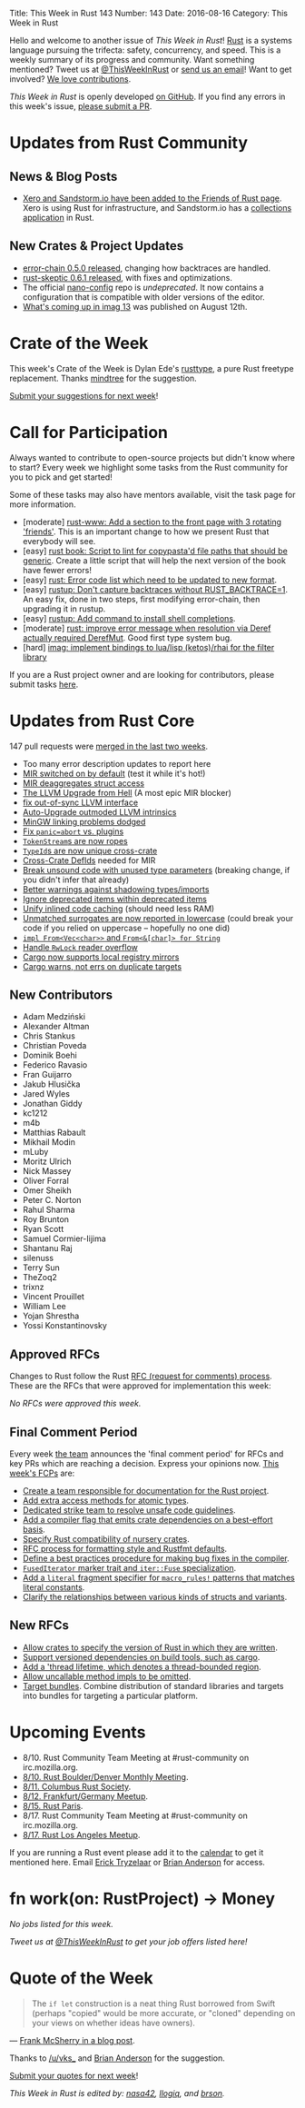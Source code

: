 Title: This Week in Rust 143
Number: 143
Date: 2016-08-16
Category: This Week in Rust

Hello and welcome to another issue of *This Week in Rust*!
[Rust](http://rust-lang.org) is a systems language pursuing the trifecta:
safety, concurrency, and speed. This is a weekly summary of its progress and
community. Want something mentioned? Tweet us at [@ThisWeekInRust](https://twitter.com/ThisWeekInRust) or [send us an
email](mailto:corey@octayn.net?subject=This%20Week%20in%20Rust%20Suggestion)!
Want to get involved? [We love
contributions](https://github.com/rust-lang/rust/blob/master/CONTRIBUTING.md).

*This Week in Rust* is openly developed [on GitHub](https://github.com/cmr/this-week-in-rust).
If you find any errors in this week's issue, [please submit a PR](https://github.com/cmr/this-week-in-rust/pulls).

# Updates from Rust Community

## News & Blog Posts

- [Xero and Sandstorm.io have been added to the Friends of Rust page](https://www.rust-lang.org/en-US/friends.html). Xero is using Rust for infrastructure, and Sandstorm.io has a [collections application](https://sandstorm.io/news/2016-08-09-collections-app) in Rust.

## New Crates & Project Updates

- [error-chain 0.5.0 released](https://users.rust-lang.org/t/announcing-error-chain-a-library-for-consistent-and-reliable-rust-error-handling/6133/21), changing how backtraces are handled.
- [rust-skeptic 0.6.1 released](https://users.rust-lang.org/t/rust-skeptic-test-your-rust-markdown-documentation-via-cargo/2163/4), with fixes and optimizations.
- The official [nano-config](https://github.com/rust-lang/nano-config) repo is _undeprecated_. It now contains a configuration that is compatible with older versions of the editor.
- [What's coming up in imag 13](http://beyermatthias.de/blog/2016/08/12/what-s-coming-up-in-imag-13/)
  was published on August 12th.

# Crate of the Week

This week's Crate of the Week is Dylan Ede's [rusttype](https://crates.io/crates/rusttype), a pure Rust freetype replacement. Thanks [mindtree](https://users.rust-lang.org/users/mindtree) for the suggestion.

[Submit your suggestions for next week][submit_crate]!

[submit_crate]: https://users.rust-lang.org/t/crate-of-the-week/2704

# Call for Participation

Always wanted to contribute to open-source projects but didn't know where to start?
Every week we highlight some tasks from the Rust community for you to pick and get started!

Some of these tasks may also have mentors available, visit the task page for more information.

* [moderate] [rust-www: Add a section to the front page with 3 rotating 'friends'](https://github.com/rust-lang/rust-www/issues/477).
  This is an important change to how we present Rust that everybody will see.
* [easy] [rust book: Script to lint for copypasta'd file paths that should be generic](https://github.com/rust-lang/book/issues/123). Create a little script that will help the next version of the book have fewer errors!
* [easy] [rust: Error code list which need to be updated to new format](https://github.com/rust-lang/rust/issues/35233).
* [easy] [rustup: Don't capture backtraces without RUST_BACKTRACE=1](https://github.com/rust-lang-nursery/rustup.rs/issues/591#issuecomment-236235677).
  An easy fix, done in two steps, first modifying error-chain, then upgrading it in rustup.
* [easy] [rustup: Add command to install shell
  completions](https://github.com/rust-lang-nursery/rustup.rs/issues/387#issuecomment-234675568).
* [moderate] [rust: improve error message when resolution via Deref
  actually required
  DerefMut](https://github.com/rust-lang/rust/issues/28419). Good
  first type system bug.
* [hard] [imag: implement bindings to lua/lisp (ketos)/rhai for the filter
  library](https://github.com/matthiasbeyer/imag/issues/245)

If you are a Rust project owner and are looking for contributors, please submit tasks [here][guidelines].

[guidelines]: https://users.rust-lang.org/t/twir-call-for-participation/4821

# Updates from Rust Core

147 pull requests were [merged in the last two weeks][merged].

[merged]: https://github.com/issues?q=is%3Apr+org%3Arust-lang+is%3Amerged+merged%3A2016-08-01..2016-08-08

* Too many error description updates to report here
* [MIR switched on by default](https://github.com/rust-lang/rust/pull/34096) (test it while it's hot!)
* [MIR deaggregates struct access](https://github.com/rust-lang/rust/pull/35168)
* [The LLVM Upgrade from Hell](https://github.com/rust-lang/rust/pull/34743) (A most epic MIR blocker)
* [fix out-of-sync LLVM interface](https://github.com/rust-lang/rust/pull/35174)
* [Auto-Upgrade outmoded LLVM intrinsics](https://github.com/rust-lang/rust/pull/35261)
* [MinGW linking problems dodged](https://github.com/rust-lang/rust/pull/34830)
* [Fix `panic=abort` vs. plugins](https://github.com/rust-lang/cargo/pull/2954)
* [`TokenStream`s are now ropes](https://github.com/rust-lang/rust/pull/35018)
* [`TypeId`s are now unique cross-crate](https://github.com/rust-lang/rust/pull/35267)
* [Cross-Crate DefIds](https://github.com/rust-lang/rust/pull/35197) needed for MIR
* [Break unsound code with unused type parameters](https://github.com/rust-lang/rust/pull/35143) (breaking change, if you didn't infer that already)
* [Better warnings against shadowing types/imports](https://github.com/rust-lang/rust/pull/35116)
* [Ignore deprecated items within deprecated items](https://github.com/rust-lang/rust/pull/35317)
* [Unify inlined code caching](https://github.com/rust-lang/rust/pull/35114) (should need less RAM)
* [Unmatched surrogates are now reported in lowercase](https://github.com/rust-lang/rust/pull/35084) (could break your code if you relied on uppercase – hopefully no one did)
* [`impl From<Vec<char>>` and `From<&[char]> for String`](https://github.com/rust-lang/rust/pull/35054)
* [Handle `RwLock` reader overflow](https://github.com/rust-lang/rust/pull/35378)
* [Cargo now supports local registry mirrors](https://github.com/rust-lang/cargo/pull/2857)
* [Cargo warns, not errs on duplicate targets](https://github.com/rust-lang/cargo/pull/2962)


## New Contributors

* Adam Medziński
* Alexander Altman
* Chris Stankus
* Christian Poveda
* Dominik Boehi
* Federico Ravasio
* Fran Guijarro
* Jakub Hlusička
* Jared Wyles
* Jonathan Giddy
* kc1212
* m4b
* Matthias Rabault
* Mikhail Modin
* mLuby
* Moritz Ulrich
* Nick Massey
* Oliver Forral
* Omer Sheikh
* Peter C. Norton
* Rahul Sharma
* Roy Brunton
* Ryan Scott
* Samuel Cormier-Iijima
* Shantanu Raj
* silenuss
* Terry Sun
* TheZoq2
* trixnz
* Vincent Prouillet
* William Lee
* Yojan Shrestha
* Yossi Konstantinovsky

## Approved RFCs

Changes to Rust follow the Rust [RFC (request for comments)
process](https://github.com/rust-lang/rfcs#rust-rfcs). These
are the RFCs that were approved for implementation this week:

*No RFCs were approved this week.*

## Final Comment Period

Every week [the team](https://www.rust-lang.org/team.html) announces the
'final comment period' for RFCs and key PRs which are reaching a
decision. Express your opinions now. [This week's FCPs][fcp] are:

[fcp]: https://github.com/rust-lang/rfcs/labels/final-comment-period

* [Create a team responsible for documentation for the Rust project](https://github.com/rust-lang/rfcs/pull/1683).
* [Add extra access methods for atomic types](https://github.com/rust-lang/rfcs/pull/1649).
* [Dedicated strike team to resolve unsafe code guidelines](https://github.com/rust-lang/rfcs/pull/1643).
* [Add a compiler flag that emits crate dependencies on a best-effort basis](https://github.com/rust-lang/rfcs/pull/1622).
* [Specify Rust compatibility of nursery crates](https://github.com/rust-lang/rfcs/pull/1619).
* [RFC process for formatting style and Rustfmt defaults](https://github.com/rust-lang/rfcs/pull/1607).
* [Define a best practices procedure for making bug fixes in the compiler](https://github.com/rust-lang/rfcs/pull/1589).
* [`FusedIterator` marker trait and `iter::Fuse` specialization](https://github.com/rust-lang/rfcs/pull/1581).
* [Add a `literal` fragment specifier for `macro_rules!` patterns that matches literal constants](https://github.com/rust-lang/rfcs/pull/1576).
* [Clarify the relationships between various kinds of structs and variants](https://github.com/rust-lang/rfcs/pull/1506).

## New RFCs

* [Allow crates to specify the version of Rust in which they are written](https://github.com/rust-lang/rfcs/pull/1709).
* [Support versioned dependencies on build tools, such as cargo](https://github.com/rust-lang/rfcs/pull/1707).
* [Add a 'thread lifetime, which denotes a thread-bounded region](https://github.com/rust-lang/rfcs/pull/1705).
* [Allow uncallable method impls to be omitted](https://github.com/rust-lang/rfcs/pull/1699).
* [Target bundles](https://github.com/rust-lang/rfcs/pull/1711). Combine distribution of standard libraries and targets into bundles for targeting a particular platform.

# Upcoming Events

* 8/10. Rust Community Team Meeting at #rust-community on irc.mozilla.org.
* [8/10. Rust Boulder/Denver Monthly Meeting](http://www.meetup.com/Rust-Boulder-Denver/events/232581073/).
* [8/11. Columbus Rust Society](http://www.meetup.com/columbus-rs/events/232469955/).
* [8/12. Frankfurt/Germany Meetup](http://www.meetup.com/de-DE/Rust-Rhein-Main/events/232956511/).
* [8/15. Rust Paris](http://www.meetup.com/Rust-Paris/events/230111511/).
* 8/17. Rust Community Team Meeting at #rust-community on irc.mozilla.org.
* [8/17. Rust Los Angeles Meetup](https://www.meetup.com/Rust-Los-Angeles/events/232933613/).

If you are running a Rust event please add it to the [calendar] to get
it mentioned here. Email [Erick Tryzelaar][erickt] or [Brian
Anderson][brson] for access.

[calendar]: https://www.google.com/calendar/embed?src=apd9vmbc22egenmtu5l6c5jbfc%40group.calendar.google.com
[erickt]: mailto:erick.tryzelaar@gmail.com
[brson]: mailto:banderson@mozilla.com

# fn work(on: RustProject) -> Money

*No jobs listed for this week.*

*Tweet us at [@ThisWeekInRust](https://twitter.com/ThisWeekInRust) to get your job offers listed here!*

# Quote of the Week

> The `if let` construction is a neat thing Rust borrowed from Swift (perhaps "copied" would be more accurate, or "cloned" depending on your views on whether ideas have owners).

— [Frank McSherry in a blog post](https://github.com/frankmcsherry/blog/blob/master/posts/2016-08-03.md#differential-dataflow-internals-a-work-in-progress).

Thanks to [/u/vks_](https://www.reddit.com/r/rust/comments/4w1xlx/differential_dataflow_internals_a_work_in_progress/d65jvlh) and [Brian Anderson](https://users.rust-lang.org/t/twir-quote-of-the-week/328/278) for the suggestion.

[Submit your quotes for next week][submit]!

[submit]: http://users.rust-lang.org/t/twir-quote-of-the-week/328

*This Week in Rust is edited by: [nasa42](https://github.com/nasa42), [llogiq](https://github.com/llogiq), and [brson](https://github.com/brson).*
